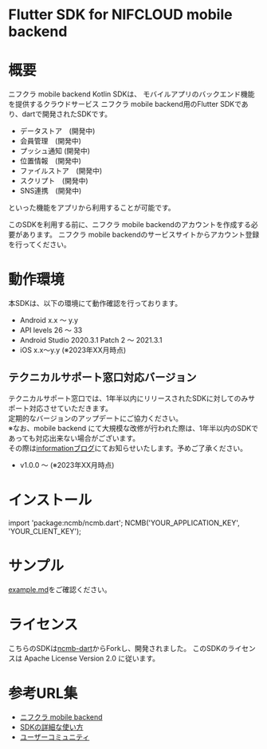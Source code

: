 # Flutter SDK for NIFCLOUD mobile backend

# 概要

ニフクラ mobile backend Kotlin SDKは、 モバイルアプリのバックエンド機能を提供するクラウドサービス ニフクラ mobile backend用のFlutter SDKであり、dartで開発されたSDKです。

  - データストア　(開発中)
  - 会員管理　(開発中)
  - プッシュ通知 (開発中)
  - 位置情報　(開発中)
  - ファイルストア　(開発中)
  - スクリプト　(開発中)
  - SNS連携　(開発中)

といった機能をアプリから利用することが可能です。

このSDKを利用する前に、ニフクラ mobile backendのアカウントを作成する必要があります。 ニフクラ mobile backendのサービスサイトからアカウント登録を行ってください。

# 動作環境

本SDKは、以下の環境にて動作確認を行っております。
- Android x.x ～ y.y
- API levels 26 ～ 33
- Android Studio 2020.3.1 Patch 2 ～ 2021.3.1
- iOS x.x〜y.y
(※2023年XX月時点)

## テクニカルサポート窓口対応バージョン

テクニカルサポート窓口では、1年半以内にリリースされたSDKに対してのみサポート対応させていただきます。<br>
定期的なバージョンのアップデートにご協力ください。<br>
※なお、mobile backend にて大規模な改修が行われた際は、1年半以内のSDKであっても対応出来ない場合がございます。<br>
その際は[informationブログ](https://mbaas.nifcloud.com/info/)にてお知らせいたします。予めご了承ください。

- v1.0.0 ～ (※2023年XX月時点)

# インストール

import 'package:ncmb/ncmb.dart';
NCMB('YOUR_APPLICATION_KEY', 'YOUR_CLIENT_KEY');

# サンプル

[example.md](./example/readme.md)をご確認ください。

# ライセンス

こちらのSDKは[ncmb-dart](https://github.com/NCMBMania/ncmb-dart)からForkし、開発されました。
このSDKのライセンスは Apache License Version 2.0 に従います。

# 参考URL集

- [ニフクラ mobile backend](https://mbaas.nifcloud.com/)
- [SDKの詳細な使い方](https://mbaas.nifcloud.com/doc/current/)
- [ユーザーコミュニティ](https://github.com/NIFCLOUD-mbaas/UserCommunity)
